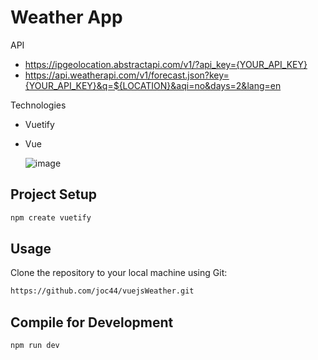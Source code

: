 # Weather App

API

- <https://ipgeolocation.abstractapi.com/v1/?api_key={YOUR_API_KEY}>
- <https://api.weatherapi.com/v1/forecast.json?key={YOUR_API_KEY}&q=${LOCATION}&aqi=no&days=2&lang=en>

Technologies

- Vuetify
- Vue

  ![image](https://github.com/joc44/vuejsWeather/assets/66038758/c7d025ab-b981-42bb-8c2e-dc7b1a8b93ac)


## Project Setup

```bash
npm create vuetify
```

## Usage

Clone the repository to your local machine using Git:

```bash
https://github.com/joc44/vuejsWeather.git
```

## Compile for Development

```bash
npm run dev
```
